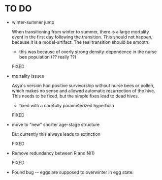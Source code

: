 TO DO
============

* winter-summer jump

    When transitioning from winter to summer, there is a large
    mortality event in the first day following the transition.
    This should not happen, because it is a model-artifact.  The
    real transition should be smooth.

    - this was because of overly strong density-dependence in the nurse bee
        population  (?? really ??)

    FIXED

* mortality issues

    Asya's version had positive survivorship without
    nurse bees or pollen, which makes no sense and allowed
    automatic resurrection of the hive.  This needs to be
    fixed, but the simple fixes lead to dead hives.

    - fixed with a carefully parameterized hyperbola

    FIXED

* move to "new" shorter age-stage structure

    But currently this always leads to extinction

    FIXED

* Remove redundancy between R and N(1)

    FIXED

* Found bug -- eggs are supposed to overwinter in egg state.
